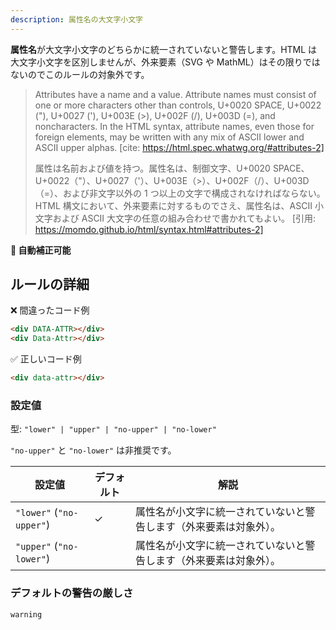 ```yaml
---
description: 属性名の大文字小文字
---
```


**属性名**が大文字小文字のどちらかに統一されていないと警告します。HTML は大文字小文字を区別しませんが、外来要素（SVG や MathML）はその限りではないのでこのルールの対象外です。

> Attributes have a name and a value. Attribute names must consist of one or more characters other than controls, U+0020 SPACE, U+0022 ("), U+0027 ('), U+003E (>), U+002F (/), U+003D (=), and noncharacters. In the HTML syntax, attribute names, even those for foreign elements, may be written with any mix of ASCII lower and ASCII upper alphas.
> [cite: https://html.spec.whatwg.org/#attributes-2]
>
> 属性は名前および値を持つ。属性名は、制御文字、U+0020 SPACE、U+0022（"）、U+0027（'）、U+003E（>）、U+002F（/）、U+003D（=）、および非文字以外の 1 つ以上の文字で構成されなければならない。HTML 構文において、外来要素に対するものでさえ、属性名は、ASCII 小文字および ASCII 大文字の任意の組み合わせで書かれてもよい。
> [引用: https://momdo.github.io/html/syntax.html#attributes-2]

**🔧 自動補正可能**

## ルールの詳細

❌ 間違ったコード例

```html
<div DATA-ATTR></div>
<div Data-Attr></div>
```

✅ 正しいコード例

```html
<div data-attr></div>
```

### 設定値

型: `"lower" | "upper" | "no-upper" | "no-lower"`

`"no-upper"` と `"no-lower"` は非推奨です。

| 設定値                   | デフォルト | 解説                                                               |
| ------------------------ | ---------- | ------------------------------------------------------------------ |
| `"lower"` (`"no-upper"`) | ✓          | 属性名が小文字に統一されていないと警告します（外来要素は対象外）。 |
| `"upper"` (`"no-lower"`) |            | 属性名が小文字に統一されていないと警告します（外来要素は対象外）。 |

### デフォルトの警告の厳しさ

`warning`
